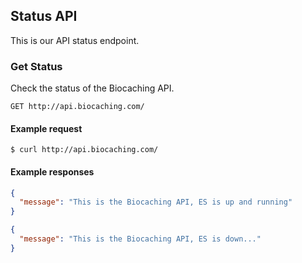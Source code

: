 ## Status API

This is our API status endpoint.

### Get Status

Check the status of the Biocaching API.

```endpoint
GET http://api.biocaching.com/
```

#### Example request

```curl
$ curl http://api.biocaching.com/
```

#### Example responses

```json
{
  "message": "This is the Biocaching API, ES is up and running"
}
```

```json
{
  "message": "This is the Biocaching API, ES is down..."
}
```
